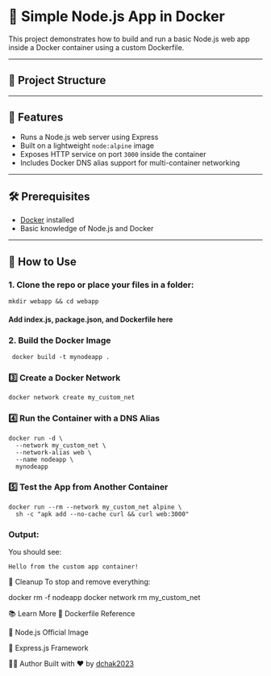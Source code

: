# 🐳 Simple Node.js App in Docker

This project demonstrates how to build and run a basic Node.js web app inside a Docker container using a custom Dockerfile.

---

## 📁 Project Structure


---

## 🚀 Features

- Runs a Node.js web server using Express
- Built on a lightweight `node:alpine` image
- Exposes HTTP service on port `3000` inside the container
- Includes Docker DNS alias support for multi-container networking

---

## 🛠️ Prerequisites

- [Docker](https://www.docker.com/) installed
- Basic knowledge of Node.js and Docker

---

## 🧪 How to Use

### 1. Clone the repo or place your files in a folder:
```
mkdir webapp && cd webapp
```
#### Add index.js, package.json, and Dockerfile here

### 2.  Build the Docker Image
```
 docker build -t mynodeapp .
```
### 3️⃣ Create a Docker Network
```
docker network create my_custom_net
```
### 4️⃣ Run the Container with a DNS Alias
```
docker run -d \
  --network my_custom_net \
  --network-alias web \
  --name nodeapp \
  mynodeapp
```
### 5️⃣ Test the App from Another Container
```
docker run --rm --network my_custom_net alpine \
  sh -c "apk add --no-cache curl && curl web:3000"
```

### Output:
You should see:
```
Hello from the custom app container!
```
🧼 Cleanup
To stop and remove everything:

docker rm -f nodeapp
docker network rm my_custom_net


📚 Learn More
📝 Dockerfile Reference

🐳 Node.js Official Image

🚀 Express.js Framework

🧑‍💻 Author
Built with ❤️ by [dchak2023](https://github.com/dchak2023)